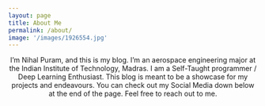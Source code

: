 ```yaml
---
layout: page
title: About Me
permalink: /about/
image: '/images/1926554.jpg'
---
```

<p style="text-align: center;">
I’m Nihal Puram, and this is my blog. I’m an aerospace engineering major at the Indian Institute of Technology, Madras. I am a Self-Taught programmer / Deep Learning Enthusiast. This blog is meant to be a showcase for my projects and endeavours. You can check out my Social Media down below at the end of the page. Feel free to reach out to me.
</p>